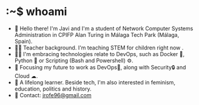 # :~$ whoami
* 👋 Hello there! I'm Javi and I'm a student of Network Computer Systems Administration in CPIFP Alan Turing in Málaga Tech Park (Málaga, Spain).
* 👨‍🏫 Teacher background. I'm teaching STEM for children right now .
* 👨‍💻 I'm embracing technologies relate to DevOps, such as Docker 🐳, Python 🐍 or Scripting (Bash and Powershell) ⚙️.
* 🔮 Focusing my future to work as DevOps🔄, along with Security🔒 and Cloud ☁.
* 🌱 A lifelong learner. Beside tech, I'm also interested in feminism, education, politics and history.
* 📩 Contact: jrofe96@gmail.com   
